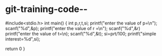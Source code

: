 # git-training-code--

#include<stdio.h>
int main()
{
int p,r,t,si; 
printf("enter the value of p=\n");
scanf("%d",&p);
printf("enter the value of r =\n");
scanf("%d",&r)
printf("enter the value of t=\n);
scanf("%d",&t);
si=p*r*t/100;
printf("simple interest=%d",si);

return 0
}
